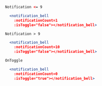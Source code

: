 ```html
Notification <= 9
```

```jsx
  <notification_bell
    :notificationCount=1
    :isToggle="false"></notification_bell>
```

```html
Notification > 9
```

```jsx
  <notification_bell
    :notificationCount=10
    :isToggle="false"></notification_bell>
```

```html
OnToggle
```

```jsx
  <notification_bell
    :notificationCount=0
    :isToggle="true"></notification_bell>
```


